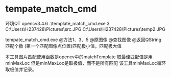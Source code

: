 ﻿# tempate_match_cmd
 环境QT opencv3.4.6
.\template_match_cmd.exe 3 C:\Users\H237428\Pictures\src.JPG C:\Users\H237428\Pictures\temp2.JPG

tempate_match_cmd.exe 
 @方法1、3、5
 @原图像
 @查找图像
 @返回QString
 匹配个数
 (第一个匹配图像点位置)匹配极小值，匹配极大值

  本工具图片匹配使用函数是opencv中的matchTemplate
取最佳匹配值是用minMaxLoc
但是minMaxLoc是取极值，而不是所有匹配
该工具minMaxLoc循环取极值并记录。
